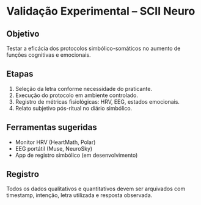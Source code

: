 
# Validação Experimental – SCII Neuro

## Objetivo
Testar a eficácia dos protocolos simbólico-somáticos no aumento de funções cognitivas e emocionais.

## Etapas
1. Seleção da letra conforme necessidade do praticante.
2. Execução do protocolo em ambiente controlado.
3. Registro de métricas fisiológicas: HRV, EEG, estados emocionais.
4. Relato subjetivo pós-ritual no diário simbólico.

## Ferramentas sugeridas
- Monitor HRV (HeartMath, Polar)
- EEG portátil (Muse, NeuroSky)
- App de registro simbólico (em desenvolvimento)

## Registro
Todos os dados qualitativos e quantitativos devem ser arquivados com timestamp, intenção, letra utilizada e resposta observada.
